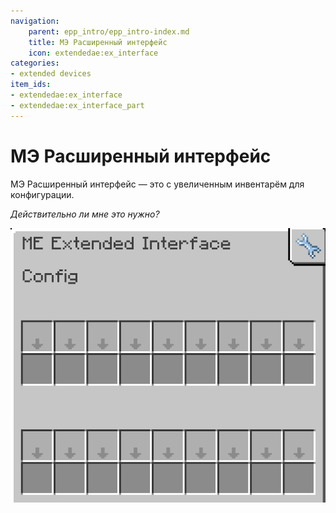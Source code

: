 ```yaml
---
navigation:
    parent: epp_intro/epp_intro-index.md
    title: МЭ Расширенный интерфейс
    icon: extendedae:ex_interface
categories:
- extended devices
item_ids:
- extendedae:ex_interface
- extendedae:ex_interface_part
---
```


# МЭ Расширенный интерфейс

<Row gap="20">
<BlockImage id="extendedae:ex_interface" scale="8"></BlockImage>
<GameScene zoom="8" background="transparent">
  <ImportStructure src="../structure/cable_ex_interface.snbt"></ImportStructure>
</GameScene>
</Row>

МЭ Расширенный интерфейс — это <ItemLink id="ae2:interface" /> с увеличенным инвентарём для конфигурации.

*Действительно ли мне это нужно?*

![EIGui](../pic/ei_gui.png)